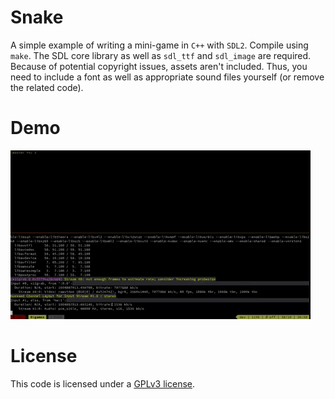 # Snake
A simple example of writing a mini-game in `C++` with `SDL2`. Compile using
`make`. The SDL core library as well as `sdl_ttf` and `sdl_image` are required.
Because of potential copyright issues, assets aren't included. Thus, you need
to include a font as well as appropriate sound files yourself (or remove the
related code).

# Demo
![Demo Gif](./demo.gif)

# License
This code is licensed under a [GPLv3 license](./LICENSE.md).
